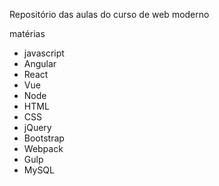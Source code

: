 Repositório das aulas do curso de web moderno

matérias 

* javascript
* Angular
* React
* Vue
* Node
* HTML
* CSS
* jQuery
* Bootstrap
* Webpack
* Gulp
* MySQL

